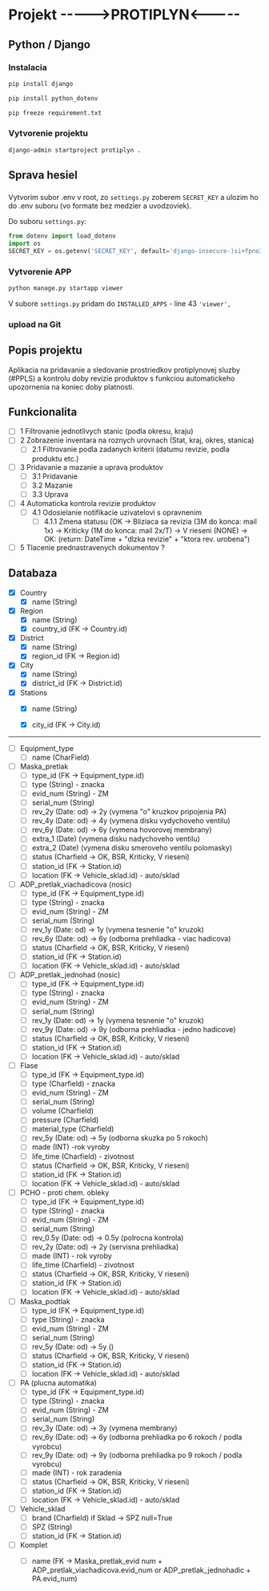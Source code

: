 # Projekt ----->PROTIPLYN<-----

## Python / Django

### Instalacia
```bash
pip install django
```
```bash
pip install python_dotenv
```
```bash
pip freeze requirement.txt
```
### Vytvorenie projektu
```bash
django-admin startproject protiplyn .
```
## Sprava hesiel
### 
Vytvorim subor .env v root, zo `settings.py` zoberem `SECRET_KEY` a ulozim 
ho do .env suboru (vo formate bez medzier a uvodzoviek). 

Do suboru `settings.py`:
```python
from dotenv import load_dotenv
import os
SECRET_KEY = os.getenv('SECRET_KEY', default='django-insecure-)si+fpno3#)=7__vx-4%ni^&n1wvaz9bju1e+s8*i!e9qt!@f)')
```
### Vytvorenie APP
```bash
python manage.py startapp viewer
```
V subore `settings.py` pridam do `INSTALLED_APPS` - line 43 `'viewer',`

### upload na Git


## Popis projektu
Aplikacia na pridavanie a sledovanie prostriedkov protiplynovej sluzby (#PPLS) a kontrolu
doby revizie produktov s funkciou automatickeho upozornenia na koniec doby platnosti.

## Funkcionalita

- [ ] 1 Filtrovanie jednotlivych stanic (podla okresu, kraju)
- [ ] 2 Zobrazenie inventara na roznych urovnach (Stat, kraj, okres, stanica)
  - [ ] 2.1 Filtrovanie podla zadanych kriterii (datumu revizie, podla produktu etc.)
- [ ] 3 Pridavanie a mazanie a uprava produktov
  - [ ] 3.1 Pridavanie
  - [ ] 3.2 Mazanie
  - [ ] 3.3 Uprava
- [ ] 4 Automaticka kontrola revizie produktov
  - [ ] 4.1 Odosielanie notifikacie uzivatelovi s opravnenim
    - [ ] 4.1.1 Zmena statusu (OK -> Bliziaca sa revizia (3M do konca: mail 1x) -> Kriticky (1M do konca: mail 2x/T) -> V rieseni (NONE) -> OK: (return: DateTime + "dlzka revizie" + "ktora rev. urobena")
- [ ] 5 Tlacenie prednastravenych dokumentov ?

## Databaza

- [x] Country
  - [x] name (String)

- [x] Region 
  - [x] name (String)
  - [x] country_id (FK -> Country.id)

- [x] District
  - [x] name (String)
  - [x] region_id (FK -> Region.id)

- [x] City
  - [x] name (String)
  - [x] district_id (FK -> District.id)

- [x] Stations 
  - [x] name (String)
  - [x] city_id (FK -> City.id)
  

------

- [ ] Equipment_type  
  - [ ] name (CharField)

- [ ] Maska_pretlak
  - [ ] type_id (FK -> Equipment_type.id)
  - [ ] type (String) - znacka
  - [ ] evid_num (String) - ZM
  - [ ] serial_num (String)
  - [ ] rev_2y (Date: od) -> 2y (vymena "o" kruzkov pripojenia PA)
  - [ ] rev_4y (Date: od) -> 4y (vymena disku vydychoveho ventilu)
  - [ ] rev_6y (Date: od) -> 6y (vymena hovorovej membrany)
  - [ ] extra_1 (Date) (vymena disku nadychoveho ventilu)
  - [ ] extra_2 (Date) (vymena disku smeroveho ventilu polomasky)
  - [ ] status (Charfield -> OK, BSR, Kriticky, V rieseni)
  - [ ] station_id (FK -> Station.id)
  - [ ] location (FK -> Vehicle_sklad.id) - auto/sklad

- [ ] ADP_pretlak_viachadicova (nosic)
  - [ ] type_id (FK -> Equipment_type.id)
  - [ ] type (String) - znacka
  - [ ] evid_num (String) - ZM
  - [ ] serial_num (String)
  - [ ] rev_1y (Date: od) -> 1y (vymena tesnenie "o" kruzok)
  - [ ] rev_6y (Date: od) -> 6y (odborna prehliadka - viac hadicova)
  - [ ] status (Charfield -> OK, BSR, Kriticky, V rieseni)
  - [ ] station_id (FK -> Station.id)
  - [ ] location (FK -> Vehicle_sklad.id) - auto/sklad

- [ ] ADP_pretlak_jednohad (nosic)
  - [ ] type_id (FK -> Equipment_type.id)
  - [ ] type (String) - znacka
  - [ ] evid_num (String) - ZM
  - [ ] serial_num (String)
  - [ ] rev_1y (Date: od) -> 1y (vymena tesnenie "o" kruzok)
  - [ ] rev_9y (Date: od) -> 9y (odborna prehliadka - jedno hadicove)
  - [ ] status (Charfield -> OK, BSR, Kriticky, V rieseni)
  - [ ] station_id (FK -> Station.id)
  - [ ] location (FK -> Vehicle_sklad.id) - auto/sklad

- [ ] Flase
  - [ ] type_id (FK -> Equipment_type.id)
  - [ ] type (Charfield) - znacka
  - [ ] evid_num (String) - ZM
  - [ ] serial_num (String)
  - [ ] volume (Charfield)
  - [ ] pressure (Charfield)
  - [ ] material_type (Charfield)
  - [ ] rev_5y (Date: od) -> 5y (odborna skuzka po 5 rokoch)
  - [ ] made (INT) -rok vyroby
  - [ ] life_time (Charfield) - zivotnost
  - [ ] status (Charfield -> OK, BSR, Kriticky, V rieseni)
  - [ ] station_id (FK -> Station.id)
  - [ ] location (FK -> Vehicle_sklad.id) - auto/sklad

- [ ] PCHO - proti chem. obleky
  - [ ] type_id (FK -> Equipment_type.id)
  - [ ] type (String) - znacka
  - [ ] evid_num (String) - ZM
  - [ ] serial_num (String)
  - [ ] rev_0.5y (Date: od) -> 0.5y (polrocna kontrola)
  - [ ] rev_2y (Date: od) -> 2y (servisna prehliadka)
  - [ ] made (INT) - rok vyroby
  - [ ] life_time (Charfield) - zivotnost
  - [ ] status (Charfield -> OK, BSR, Kriticky, V rieseni)
  - [ ] station_id (FK -> Station.id)
  - [ ] location (FK -> Vehicle_sklad.id) - auto/sklad

- [ ] Maska_podtlak
  - [ ] type_id (FK -> Equipment_type.id)
  - [ ] type (String) - znacka
  - [ ] evid_num (String) - ZM
  - [ ] serial_num (String)
  - [ ] rev_5y (Date: od) -> 5y ()
  - [ ] status (Charfield -> OK, BSR, Kriticky, V rieseni)
  - [ ] station_id (FK -> Station.id)
  - [ ] location (FK -> Vehicle_sklad.id) - auto/sklad

- [ ] PA (plucna automatika)
  - [ ] type_id (FK -> Equipment_type.id)
  - [ ] type (String) - znacka
  - [ ] evid_num (String) - ZM
  - [ ] serial_num (String)
  - [ ] rev_3y (Date: od) -> 3y (vymena membrany)
  - [ ] rev_6y (Date: od) -> 6y (odborna prehliadka po 6 rokoch / podla vyrobcu)
  - [ ] rev_9y (Date: od) -> 9y (odborna prehliadka po 9 rokoch / podla vyrobcu)
  - [ ] made (INT) - rok zaradenia
  - [ ] status (Charfield -> OK, BSR, Kriticky, V rieseni)
  - [ ] station_id (FK -> Station.id)
  - [ ] location (FK -> Vehicle_sklad.id) - auto/sklad

- [ ] Vehicle_sklad
  - [ ] brand (Charfield) if Sklad -> SPZ null=True
  - [ ] SPZ (String)
  - [ ] station_id (FK -> Station.id)

- [ ] Komplet
  - [ ] name (FK -> Maska_pretlak_evid num + ADP_pretlak_viachadicova.evid_num or ADP_pretlak_jednohadic + PA.evid_num)











